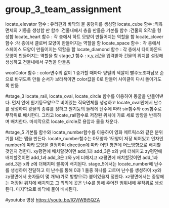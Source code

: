 # group_3_team_assignment
locate_elevator 함수 : 유리판과 바닥의 물 웅덩이를 생성함
locate_cube 함수 :직육면체의 기둥을 생성함
판 함수 :건물내에서 층을 만들음
기본틀 함수 :건물의 외각을 형성함
locate_heart 함수 : 각 층에서 하트 모양이 만들어지는 역할을 함
locate_clover 함수 :각 층에서 클로버 모양이 만들어지는 역할을 함
locate_space 함수 : 각 층에서 스페이스 모양이 만들어지는 역할을 함
locate_diamond 함수 : 각 층에서 다이아몬드 모양이 만들어지는 역할을 함
stage_1 함수 : x,y,z값을 입력받아 건물의 위치를 설정해 생성하고 건물내에서 구멍을 만들음

woolColor 함수 : color변수의 값이 1 증가할 때마다 양털의 색깔이 빨주노초파남보 순으로 바뀌도록 만듦
                순서가 보라색이면 color값을 0로 만들어 사이클이 다시 돌아가도록 만듦

#stage_3
locate_rail, locate_oval, locate_circle 함수를 이용하여 동굴을 만들어낸다. 먼저 안에 원기둥모양으로 비어있는 직육면체를 생성하고 locate_oval안에서 난수를 생성하여 광물의 종류를 정하고 원기둥의 둘레에 난수에 따라 sin함수와 cos함수로 무작위로 배치한다. 그리고 locate_rail함수로 저장된 위치에 가로 세로 방향을 반복하며 배치한다. 마지막으로 locate_circle로 용암과 물을 채운다.

#stage_5
기본틀 함수와 locate_number함수를 이용하여 영화 메트릭스와 같은 분위기를 내는 맵을 만든다. locate_number함수는 0모양과 1모양이 저장 되어있고 인자인 number에 따라 모양을 결정하며 direction에 따라 어떤 평면에 어느방향으로 배치할 것인지 정한다. xy평면에 배치할것이면 add_1과 add_3은 x와 y에 더해지고 zy평면에 배치할것이면 add_1과 add_3은 z와 y에 더해지고 xz평면에 배치할것이면 add_1과 add_3은 x와 z에 더해지며 블록이 배치된다. stage_5에서는 locate_number에 난수를 생성하여 전달하고 이 난수를 통해 0과 1 둘중 하나를 고르며 난수를 생성하여 xy와 zy평면에서 숫자들이 몇 개씩(가로 방향으로) 붙어있을지 정한다. xz평면에서는 중앙에는 저장된 위치에 배치되고 그 의외에 곳은 난수를 통해 주어진 범위내에 무작위로 생성된다. 마지막으로 바닥에 물이 배치된다.

#youtube 영상
https://youtu.be/IGVjWBt5QZA
